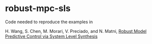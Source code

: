 # robust-mpc-sls
Code needed to reproduce the examples in 

H. Wang, S. Chen, M. Morari, V. Preciado, and N. Matni, [Robust Model Predictive Control via System Level Synthesis](https://arxiv.org/pdf/1911.06842.pdf)
